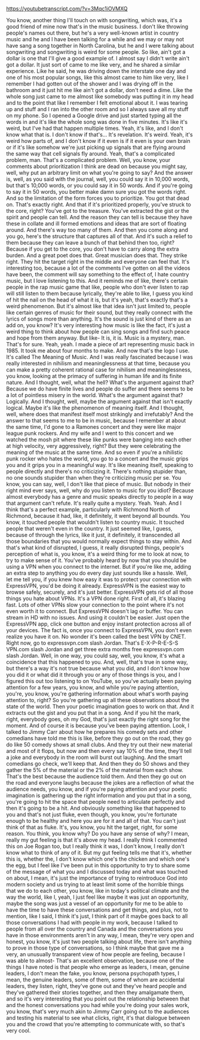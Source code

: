 https://youtubetranscript.com/?v=3Mqc1iOVMXQ

 You know, another thing I'll touch on with songwriting, which was, it's a good friend of mine now that's in the music business. I don't like throwing people's names out there, but he's a very well-known artist in country music and he and I have been talking for a while and we may or may not have sang a song together in North Carolina, but he and I were talking about songwriting and songwriting is weird for some people. So like, ain't got a dollar is one that I'll give a good example of. I almost say I didn't write ain't got a dollar. It just sort of came to me like very, and he shared a similar experience. Like he said, he was driving down the interstate one day and one of his most popular songs, like this almost came to him like very, like I remember I had gotten out of the shower and I was drying off in the bathroom and it just hit me like ain't got a dollar, don't need a dime. Like the whole song just came to me almost like somebody was putting it in my head and to the point that like I remember I felt emotional about it. I was tearing up and stuff and I ran into the other room and so I always save all my stuff on my phone. So I opened a Google drive and just started typing all the words in and it's like the whole song was done in five minutes. It's like it's weird, but I've had that happen multiple times. Yeah, it's like, and I don't know what that is. I don't know if that's... It's revelation. It's weird. Yeah, it's weird how parts of, and I don't know if it even is if it even is your own brain or if it's like somehow we're just picking up signals that are flying around the same way that cell signals fly around. Yeah, that's a complicated problem, man. That's a complicated problem. Well, you know, your comments about prioritization I think are dead on because you might say, well, why put an arbitrary limit on what you're going to say? And the answer is, well, as you said with the journal, well, you could say it in 10,000 words, but that's 10,000 words, or you could say it in 50 words. And if you're going to say it in 50 words, you better make damn sure you got the words right. And so the limitation of the form forces you to prioritize. You got that dead on. That's exactly right. And that if it's prioritized properly, you've struck to the core, right? You've got to the treasure. You've extracted the gist or the spirit and people can tell. And the reason they can tell is because they have these in collate and ill formed emotions and ideas that are sort of floating around. And there's way too many of them. And then you come along and you go, here's the structure that captures all of that. And it's such a relief to them because they can leave a bunch of that behind then too, right? Because if you get to the core, you don't have to carry along the extra burden. And a great poet does that. Great musician does that. They strike right. They hit the target right in the middle and everyone can feel that. It's interesting too, because a lot of the comments I've gotten on all the videos have been, the comment will say something to the effect of, I hate country music, but I love listening to this. And it reminds me of like, there's certain people in the rap music game that like, people who don't ever listen to rap will still listen to them because lyrically, they're able to like, I guess you kind of hit the nail on the head of what it is, but it's yeah, that's exactly that's a weird phenomenon. But it's almost like that idea isn't just limited to, people like certain genres of music for their sound, but they really connect with the lyrics of songs more than anything. It's the sound is just kind of there as an add on, you know? It's very interesting how music is like the fact, it's just a weird thing to think about how people can sing songs and find such peace and hope from them anyway. But like- It is, it is. Music is a mystery, man. That's for sure. Yeah, yeah. I made a piece of art representing music back in 1985. It took me about four months to make. And now that's the logo I use. It's called The Meaning of Music. And I was really fascinated because I was really interested in nihilism and meaninglessness at that time, because you can make a pretty coherent rational case for nihilism and meaninglessness, you know, looking at the primacy of suffering in human life and its finite nature. And I thought, well, what the hell? What's the argument against that? Because we do have finite lives and people do suffer and there seems to be a lot of pointless misery in the world. What's the argument against that? Logically. And I thought, well, maybe the argument against that isn't exactly logical. Maybe it's like the phenomenon of meaning itself. And I thought, well, where does that manifest itself most strikingly and irrefutably? And the answer to that seems to me to be in music, because I remember at about the same time, I'd gone to a Ramones concert and they were like major league punk rockers. And my wife and I went to this concert and we watched the mosh pit where these like punks were banging into each other at high velocity, very aggressively, right? But they were celebrating the meaning of the music at the same time. And so even if you're a nihilistic punk rocker who hates the world, you go to a concert and the music grips you and it grips you in a meaningful way. It's like meaning itself, speaking to people directly and there's no criticizing it. There's nothing stupider than, no one sounds stupider than when they're criticizing music per se. You know, you can say, well, I don't like that piece of music. But nobody in their right mind ever says, well, why do you listen to music for you idiot? Because almost everybody has a genre and music speaks directly to people in a way that argument can't refute. It's really quite a mystery. Yeah. Yeah. And I think that's a perfect example, particularly with Richmond North of Richmond, because it had, like, it definitely, it went beyond all bounds. You know, it touched people that wouldn't listen to country music. It touched people that weren't even in the country. It just seemed like, I guess, because of through the lyrics, like it just, it definitely, it transcended all those boundaries that you would normally expect things to stay within. And that's what kind of disrupted, I guess, it really disrupted things, people's perception of what is, you know, it's a weird thing for me to look at now, to try to make sense of it. You've probably heard by now that you should be using a VPN when you connect to the internet. But if you're like me, adding an extra step to anything you do every day just sounds like a hassle. Well, let me tell you, if you knew how easy it was to protect your connection with ExpressVPN, you'd be doing it already. ExpressVPN is the easiest way to browse safely, securely, and it's just better. ExpressVPN gets rid of all those things you hate about VPNs. It's a VPN done right. First of all, it's blazing fast. Lots of other VPNs slow your connection to the point where it's not even worth it to connect. But ExpressVPN doesn't lag or buffer. You can stream in HD with no issues. And using it couldn't be easier. Just open the ExpressVPN app, click one button and enjoy instant protection across all of your devices. The fact is, once you connect to ExpressVPN, you don't even realize you have it on. No wonder it's been called the best VPN by CNET. Right now, go to expressvpn.com slash Jordan. That's E-X-P-R-E-S-S VPN.com slash Jordan and get three extra months free expressvpn.com slash Jordan. Well, in one way, you could say, well, you know, it's what a coincidence that this happened to you. And, well, that's true in some way, but there's a way it's not true because what you did, and I don't know how you did it or what did it through you or any of those things is you, and I figured this out too listening to on YouTube, so you've actually been paying attention for a few years, you know, and while you're paying attention, you're, you know, you're gathering information about what's worth paying attention to, right? So you're gathering up all these observations about the state of the world. Then your poetic imagination goes to work on that. And it extracts out the gist and you put that in a song. And if you hit the mark, right, everybody goes, oh my God, that's just exactly the right song for the moment. And of course it is because you've been paying attention. Look, I talked to Jimmy Carr about how he prepares his comedy sets and other comedians have told me this is like, before they go out on the road, they go do like 50 comedy shows at small clubs. And they try out their new material and most of it flops, but now and then every say 10% of the time, they'll tell a joke and everybody in the room will burst out laughing. And the smart comedians go check, we'll keep that. And then they do 50 shows and they gather the 5% of the material or the 2% of the material from each show. That's the best because the audience told them. And then they go out on the road and everyone laughs because the jokes are a reflection of what the audience needs, you know, and if you're paying attention and your poetic imagination is gathering up the right information and you put that in a song, you're going to hit the space that people need to articulate perfectly and then it's going to be a hit. And obviously something like that happened to you and that's not just fluke, even though, you know, you're fortunate enough to be healthy and here you are for it and all of that. You can't just think of that as fluke. It's, you know, you hit the target, right, for some reason. You think, you know why? Do you have any sense of why? I mean, really my gut feeling is that it's above my head. I really think I commented this on Joe Rogan too, but I really think it was, I don't know, I really don't know what to think of any of it. But my gut feeling tells me that it's, whether this is, whether the, I don't know which one's the chicken and which one's the egg, but I feel like I've been put in this opportunity to try to share some of the message of what you and I discussed today and what was touched on about, I mean, it's just the importance of trying to reintroduce God into modern society and us trying to at least limit some of the horrible things that we do to each other, you know, like in today's political climate and the way the world, like I, yeah, I just feel like maybe it was just an opportunity, maybe the song was just a vessel of an opportunity for me to be able to have the time to have these conversations and get things, and plus, not to mention, like I said, I think it's just, I think part of it maybe goes back to all those conversations I had with people in my work, because I talked to people from all over the country and Canada and the conversations you have in those environments aren't in any way, I mean, they're very open and honest, you know, it's just two people talking about life, there isn't anything to prove in those type of conversations, so I think maybe that gave me a very, an unusually transparent view of how people are feeling, because I was able to almost- That's an excellent observation, because one of the things I have noted is that people who emerge as leaders, I mean, genuine leaders, I don't mean the fake, you know, persona psychopath types, I mean, the genuine leaders, some of them, some of whom are accidental leaders, they listen, right, they've gone out and they've heard people and they've gathered their stories together, and then they amalgamate them, and so it's very interesting that you point out the relationship between that and the honest conversations you had while you're doing your sales work, you know, that's very much akin to Jimmy Carr going out to the audiences and testing his material to see what clicks, right, it's that dialogue between you and the crowd that you're attempting to communicate with, so that's very cool.
